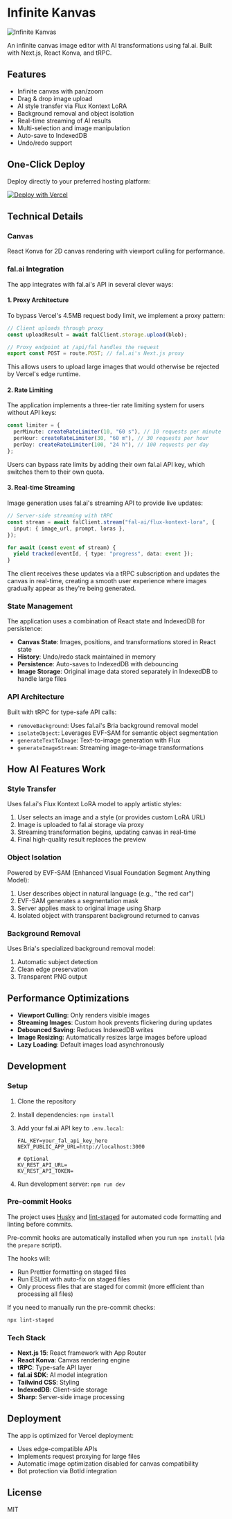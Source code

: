 # Infinite Kanvas

![Infinite Kanvas](./public/og-img-compress.png)

An infinite canvas image editor with AI transformations using fal.ai. Built with Next.js, React Konva, and tRPC.

## Features

- Infinite canvas with pan/zoom
- Drag & drop image upload
- AI style transfer via Flux Kontext LoRA
- Background removal and object isolation
- Real-time streaming of AI results
- Multi-selection and image manipulation
- Auto-save to IndexedDB
- Undo/redo support

## One-Click Deploy

Deploy directly to your preferred hosting platform:

[![Deploy with Vercel](https://vercel.com/button)](https://vercel.com/new/clone?repository-url=https://github.com/dhanushreddy291/infinite-kanvas&env=FAL_KEY&project-name=infinite-kanvas&repository-name=infinite-kanvas)

## Technical Details

### Canvas

React Konva for 2D canvas rendering with viewport culling for performance.

### fal.ai Integration

The app integrates with fal.ai's API in several clever ways:

#### 1. Proxy Architecture

To bypass Vercel's 4.5MB request body limit, we implement a proxy pattern:

```typescript
// Client uploads through proxy
const uploadResult = await falClient.storage.upload(blob);

// Proxy endpoint at /api/fal handles the request
export const POST = route.POST; // fal.ai's Next.js proxy
```

This allows users to upload large images that would otherwise be rejected by Vercel's edge runtime.

#### 2. Rate Limiting

The application implements a three-tier rate limiting system for users without API keys:

```typescript
const limiter = {
  perMinute: createRateLimiter(10, "60 s"), // 10 requests per minute
  perHour: createRateLimiter(30, "60 m"), // 30 requests per hour
  perDay: createRateLimiter(100, "24 h"), // 100 requests per day
};
```

Users can bypass rate limits by adding their own fal.ai API key, which switches them to their own quota.

#### 3. Real-time Streaming

Image generation uses fal.ai's streaming API to provide live updates:

```typescript
// Server-side streaming with tRPC
const stream = await falClient.stream("fal-ai/flux-kontext-lora", {
  input: { image_url, prompt, loras },
});

for await (const event of stream) {
  yield tracked(eventId, { type: "progress", data: event });
}
```

The client receives these updates via a tRPC subscription and updates the canvas in real-time, creating a smooth user experience where images gradually appear as they're being generated.

### State Management

The application uses a combination of React state and IndexedDB for persistence:

- **Canvas State**: Images, positions, and transformations stored in React state
- **History**: Undo/redo stack maintained in memory
- **Persistence**: Auto-saves to IndexedDB with debouncing
- **Image Storage**: Original image data stored separately in IndexedDB to handle large files

### API Architecture

Built with tRPC for type-safe API calls:

- `removeBackground`: Uses fal.ai's Bria background removal model
- `isolateObject`: Leverages EVF-SAM for semantic object segmentation
- `generateTextToImage`: Text-to-image generation with Flux
- `generateImageStream`: Streaming image-to-image transformations

## How AI Features Work

### Style Transfer

Uses fal.ai's Flux Kontext LoRA model to apply artistic styles:

1. User selects an image and a style (or provides custom LoRA URL)
2. Image is uploaded to fal.ai storage via proxy
3. Streaming transformation begins, updating canvas in real-time
4. Final high-quality result replaces the preview

### Object Isolation

Powered by EVF-SAM (Enhanced Visual Foundation Segment Anything Model):

1. User describes object in natural language (e.g., "the red car")
2. EVF-SAM generates a segmentation mask
3. Server applies mask to original image using Sharp
4. Isolated object with transparent background returned to canvas

### Background Removal

Uses Bria's specialized background removal model:

1. Automatic subject detection
2. Clean edge preservation
3. Transparent PNG output

## Performance Optimizations

- **Viewport Culling**: Only renders visible images
- **Streaming Images**: Custom hook prevents flickering during updates
- **Debounced Saving**: Reduces IndexedDB writes
- **Image Resizing**: Automatically resizes large images before upload
- **Lazy Loading**: Default images load asynchronously

## Development

### Setup

1. Clone the repository
2. Install dependencies: `npm install`
3. Add your fal.ai API key to `.env.local`:

   ```
   FAL_KEY=your_fal_api_key_here
   NEXT_PUBLIC_APP_URL=http://localhost:3000

   # Optional
   KV_REST_API_URL=
   KV_REST_API_TOKEN=
   ```

4. Run development server: `npm run dev`

### Pre-commit Hooks

The project uses [Husky](https://github.com/typicode/husky) and [lint-staged](https://github.com/lint-staged/lint-staged) for automated code formatting and linting before commits.

Pre-commit hooks are automatically installed when you run `npm install` (via the `prepare` script).

The hooks will:

- Run Prettier formatting on staged files
- Run ESLint with auto-fix on staged files
- Only process files that are staged for commit (more efficient than processing all files)

If you need to manually run the pre-commit checks:

```bash
npx lint-staged
```

### Tech Stack

- **Next.js 15**: React framework with App Router
- **React Konva**: Canvas rendering engine
- **tRPC**: Type-safe API layer
- **fal.ai SDK**: AI model integration
- **Tailwind CSS**: Styling
- **IndexedDB**: Client-side storage
- **Sharp**: Server-side image processing

## Deployment

The app is optimized for Vercel deployment:

- Uses edge-compatible APIs
- Implements request proxying for large files
- Automatic image optimization disabled for canvas compatibility
- Bot protection via BotId integration

## License

MIT
